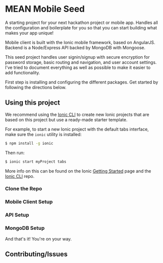 # MEAN Mobile Seed

A starting project for your next hackathon project or mobile app. Handles all the configuration and boilerplate for you so that you can start building what makes your app unique!

Mobile client is built with the Ionic mobile framework, based on AngularJS. Backend is a Node/Express API backed by MongoDB with Mongoose.

This seed project handles user signin/signup with secure encryption for password storage, basic routing and navigation, and user account settings. I've tried to document everything as well as possible to make it easier to add functionality. 

First step is installing and configuring the different packages. Get started by following the directions below.

## Using this project

We recommend using the [Ionic CLI](https://github.com/driftyco/ionic-cli) to create new Ionic projects that are based on this project but use a ready-made starter template.

For example, to start a new Ionic project with the default tabs interface, make sure the `ionic` utility is installed:

```bash
$ npm install -g ionic
```

Then run:

```bash
$ ionic start myProject tabs
```

More info on this can be found on the Ionic [Getting Started](http://ionicframework.com/getting-started) page and the [Ionic CLI](https://github.com/driftyco/ionic-cli) repo.

### Clone the Repo

### Mobile Client Setup

### API Setup

### MongoDB Setup

And that's it! You're on your way. 

## Contributing/Issues
